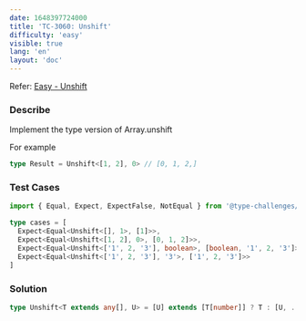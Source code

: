 ```yaml
---
date: 1648397724000
title: 'TC-3060: Unshift'
difficulty: 'easy'
visible: true
lang: 'en'
layout: 'doc'
---
```


Refer: [Easy - Unshift](https://github.com/type-challenges/type-challenges/blob/main/questions/03060-easy-unshift/README.md)

### Describe

Implement the type version of Array.unshift

For example

```typescript
type Result = Unshift<[1, 2], 0> // [0, 1, 2,]
```

### Test Cases

```typescript
import { Equal, Expect, ExpectFalse, NotEqual } from '@type-challenges/utils'

type cases = [
  Expect<Equal<Unshift<[], 1>, [1]>>,
  Expect<Equal<Unshift<[1, 2], 0>, [0, 1, 2]>>,
  Expect<Equal<Unshift<['1', 2, '3'], boolean>, [boolean, '1', 2, '3']>>,
  Expect<Equal<Unshift<['1', 2, '3'], '3'>, ['1', 2, '3']>>
]
```

### Solution

```typescript
type Unshift<T extends any[], U> = [U] extends [T[number]] ? T : [U, ...T]
```